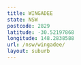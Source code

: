 ```yaml
---
title: WINGADEE
state: NSW
postcode: 2829
latitude: -30.52197868
longitude: 148.2838588
url: /nsw/wingadee/
layout: suburb
---
```

